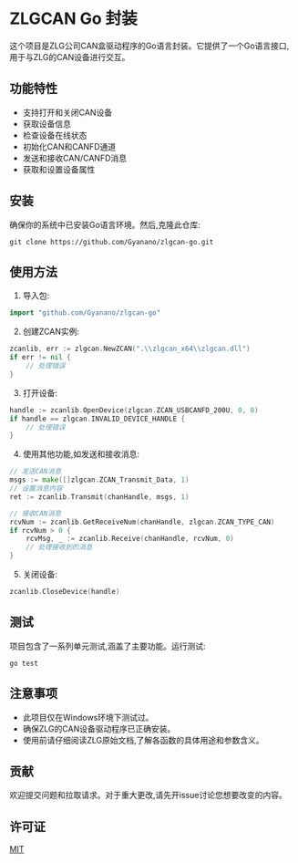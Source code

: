 # ZLGCAN Go 封装

这个项目是ZLG公司CAN盒驱动程序的Go语言封装。它提供了一个Go语言接口,用于与ZLG的CAN设备进行交互。

## 功能特性

- 支持打开和关闭CAN设备
- 获取设备信息
- 检查设备在线状态
- 初始化CAN和CANFD通道
- 发送和接收CAN/CANFD消息
- 获取和设置设备属性

## 安装

确保你的系统中已安装Go语言环境。然后,克隆此仓库:

```
git clone https://github.com/Gyanano/zlgcan-go.git
```

## 使用方法

1. 导入包:

```go
import "github.com/Gyanano/zlgcan-go"
```

2. 创建ZCAN实例:

```go
zcanlib, err := zlgcan.NewZCAN(".\\zlgcan_x64\\zlgcan.dll")
if err != nil {
    // 处理错误
}
```

3. 打开设备:

```go
handle := zcanlib.OpenDevice(zlgcan.ZCAN_USBCANFD_200U, 0, 0)
if handle == zlgcan.INVALID_DEVICE_HANDLE {
    // 处理错误
}
```

4. 使用其他功能,如发送和接收消息:

```go
// 发送CAN消息
msgs := make([]zlgcan.ZCAN_Transmit_Data, 1)
// 设置消息内容
ret := zcanlib.Transmit(chanHandle, msgs, 1)

// 接收CAN消息
rcvNum := zcanlib.GetReceiveNum(chanHandle, zlgcan.ZCAN_TYPE_CAN)
if rcvNum > 0 {
    rcvMsg, _ := zcanlib.Receive(chanHandle, rcvNum, 0)
    // 处理接收到的消息
}
```

5. 关闭设备:

```go
zcanlib.CloseDevice(handle)
```

## 测试

项目包含了一系列单元测试,涵盖了主要功能。运行测试:

```
go test
```

## 注意事项

- 此项目仅在Windows环境下测试过。
- 确保ZLG的CAN设备驱动程序已正确安装。
- 使用前请仔细阅读ZLG原始文档,了解各函数的具体用途和参数含义。

## 贡献
欢迎提交问题和拉取请求。对于重大更改,请先开issue讨论您想要改变的内容。

## 许可证
[MIT](https://choosealicense.com/licenses/mit/)